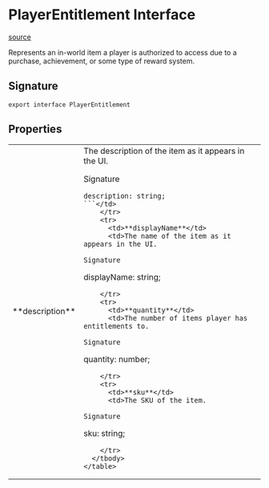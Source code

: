 # PlayerEntitlement Interface

[source](https://developers.meta.com/horizon-worlds/reference/2.0.0/core_playerentitlement)

Represents an in-world item a player is authorized to access due to a purchase, achievement, or some type of reward system.

## Signature

```
export interface PlayerEntitlement
```

## Properties

<table>
  <tbody>
    <tr>
      <td>**description**</td>
      <td>The description of the item as it appears in the UI.

Signature

```
description: string;
```</td>
    </tr>
    <tr>
      <td>**displayName**</td>
      <td>The name of the item as it appears in the UI.

Signature

```
displayName: string;
```</td>
    </tr>
    <tr>
      <td>**quantity**</td>
      <td>The number of items player has entitlements to.

Signature

```
quantity: number;
```</td>
    </tr>
    <tr>
      <td>**sku**</td>
      <td>The SKU of the item.

Signature

```
sku: string;
```</td>
    </tr>
  </tbody>
</table>